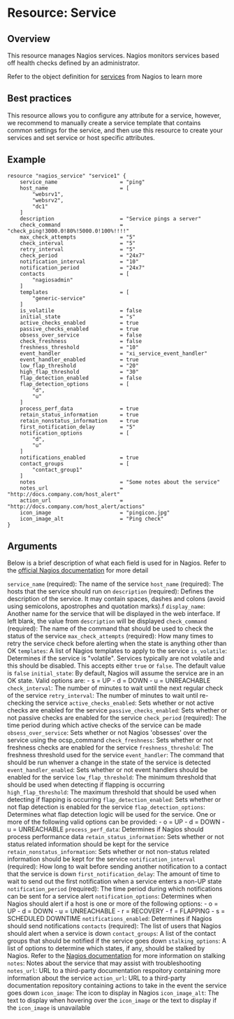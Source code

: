 # Resource: Service

## Overview

This resource manages Nagios services. Nagios monitors services based off health checks defined by an administrator.

Refer to the object definition for [services](https://assets.nagios.com/downloads/nagioscore/docs/nagioscore/3/en/objectdefinitions.html#service) from Nagios to learn more

## Best practices

This resource allows you to configure any attribute for a service, however, we recommend to manually create a service template that contains common settings for the service, and then use this resource to create your services and set service or host specific attributes.

## Example

```hcl
resource "nagios_service" "service1" {
    service_name                    = "ping"
    host_name                       = [
        "websrv1",
        "websrv2",
        "dc1"
    ]
    description                     = "Service pings a server"
    check_command                   = "check_ping!3000.0!80%!5000.0!100%!!!!"
    max_check_attempts              = "5"
    check_interval                  = "5"
    retry_interval                  = "5"
    check_period                    = "24x7"
    notification_interval           = "10"
    notification_period             = "24x7"
    contacts                        = [
        "nagiosadmin"
    ]
    templates                       = [
        "generic-service"
    ]
    is_volatile                     = false
    initial_state                   = "s"
    active_checks_enabled           = true
    passive_checks_enabled          = true
    obsess_over_service             = false
    check_freshness                 = false
    freshness_threshold             = "10"
    event_handler                   = "xi_service_event_handler"
    event_handler_enabled           = true
    low_flap_threshold              = "20"
    high_flap_threshold             = "30"
    flap_detection_enabled          = false
    flap_detection_options          = [
        "d",
        "u"
    ]
    process_perf_data               = true
    retain_status_information       = true
    retain_nonstatus_information    = true
    first_notification_delay        = "5"
	notification_options            = [
        "d",
        "u"
    ]
    notifications_enabled           = true
    contact_groups                  = [
        "contact_group1"
    ]
    notes                           = "Some notes about the service"
    notes_url                       = "http://docs.company.com/host_alert"
    action_url                      = "http://docs.company.com/host_alert/actions"
    icon_image                      = "pingicon.jpg"
    icon_image_alt                  = "Ping check"
}
```

## Arguments

Below is a brief description of what each field is used for in Nagios. Refer to the [official Nagios documentation](https://assets.nagios.com/downloads/nagioscore/docs/nagioscore/3/en/objectdefinitions.html) for more detail

`service_name` (required): The name of the service
`host_name` (required): The hosts that the service should run on
`description` (required): Defines the description of the service. It may contain spaces, dashes and colons (avoid using semicolons, apostrophes and quotation marks).f
`display_name`: Another name for the service that will be displayed in the web interface. If left blank, the value from `description` will be displayed
`check_command` (required): The name of the command that should be used to check the status of the service
`max_check_attempts` (required): How many times to retry the service check before alerting when the state is anything other than OK
`templates`: A list of Nagios templates to apply to the service
`is_volatile`: Determines if the service is "volatile". Services typically are not volatile and this should be disabled. This accepts either `true` or `false`. The default value is `false`
`initial_state`: By default, Nagios will assume the service are in an OK state. Valid options are:
    - s = UP
    - d = DOWN
    - u = UNREACHABLE
`check_interval`: The number of minutes to wait until the next regular check of the service
`retry_interval`: The number of minutes to wait until re-checking the service
`active_checks_enabled`: Sets whether or not active checks are enabled for the service
`passive_checks_enabled`: Sets whether or not passive checks are enabled for the service
`check_period` (required): The time period during which active checks of the service can be made
`obsess_over_service`: Sets whether or not Nagios 'obsesses' over the service using the ocsp_command
`check_freshness`: Sets whether or not freshness checks are enabled for the service
`freshness_threshold`: The freshness threshold used for the service
`event_handler`: The command that should be run whenver a change in the state of the service is detected
`event_handler_enabled`: Sets whether or not event handlers should be enabled for the service
`low_flap_threshold`: The minimum threshold that should be used when detecting if flapping is occurring
`high_flap_threshold`: The maximum threshold that should be used when detecting if flapping is occurring
`flap_detection_enabled`: Sets whether or not flap detection is enabled for the service
`flap_detection_options`: Determines what flap detection logic will be used for the service. One or more of the following valid options can be provided:
    - o = UP
    - d = DOWN
    - u = UNREACHABLE
`process_perf_data`: Determines if Nagios should process performance data
`retain_status_information`: Sets whether or not status related information should be kept for the service
`retain_nonstatus_information`: Sets whether or not non-status related information should be kept for the service
`notification_interval` (required): How long to wait before sending another notification to a contact that the service is down
`first_notification_delay`: The amount of time to wait to send out the first notification when a service enters a non-UP state
`notification_period` (required): The time period during which notifications can be sent for a service alert
`notification_options`: Determines when Nagios should alert if a host is one or more of the following options:
    - o = UP
    - d = DOWN
    - u = UNREACHABLE
    - r = RECOVERY
    - f = FLAPPING
    - s = SCHEDULED DOWNTIME
`notifications_enabled`: Determines if Nagios should send notifications
`contacts` (required): The list of users that Nagios should alert when a service is down
`contact_groups`: A list of the contact groups that should be notified if the service goes down
`stalking_options`: A list of options to determine which states, if any, should be stalked by Nagios. Refer to the [Nagios documentation](https://assets.nagios.com/downloads/nagioscore/docs/nagioscore/3/en/stalking.html) for more information on stalking
`notes`: Notes about the service that may assist with troubleshooting
`notes_url`: URL to a third-party documentation respoitory containing more information about the service
`action_url`: URL to a third-party documentation repository containing actions to take in the event the service goes down
`icon_image`: The icon to display in Nagios
`icon_image_alt`:  The text to display when hovering over the `icon_image` or the text to display if the `icon_image` is unavailable